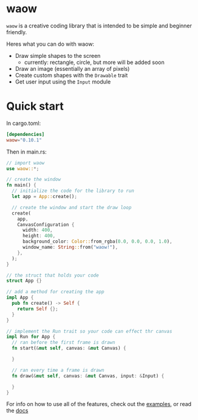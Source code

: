 # waow

`waow` is a creative coding library that is intended to be simple and beginner friendly.

Heres what you can do with waow:

- Draw simple shapes to the screen
  - currently: rectangle, circle, but more will be added soon
- Draw an image (essentially an array of pixels)
- Create custom shapes with the `Drawable` trait
- Get user input using the `Input` module

# Quick start

In cargo.toml:

```toml
[dependencies]
waow="0.10.1"
```

Then in main.rs:

```rust
// import waow
use waow::*;

// create the window
fn main() {
  // initialize the code for the library to run
  let app = App::create();

  // create the window and start the draw loop
  create(
    app,
    CanvasConfiguration {
      width: 400,
      height: 400,
      background_color: Color::from_rgba(0.0, 0.0, 0.0, 1.0),
      window_name: String::from("waow!"),
    },
  );
}

// the struct that holds your code
struct App {}

// add a method for creating the app
impl App {
  pub fn create() -> Self {
    return Self {};
  }
}

// implement the Run trait so your code can effect thr canvas
impl Run for App {
  // ran before the first frame is drawn
  fn start(&mut self, canvas: &mut Canvas) {

  }

  // ran every time a frame is drawn
  fn draw(&mut self, canvas: &mut Canvas, input: &Input) {

  }
}
```

For info on how to use all of the features, check out the [examples](https://github.com/samgcode/waow/tree/master/examples), or read the [docs](https://docs.rs/waow/latest/waow/)

